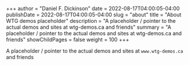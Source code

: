 +++
author = "Daniel F. Dickinson"
date = 2022-08-17T04:00:05-04:00
publishDate = 2022-08-17T04:00:05-04:00
slug = "about"
title = "About WTG demos placeholder"
description = "A placeholder / pointer to the actual demos and sites at wtg-demos.ca and friends"
summary = "A placeholder / pointer to the actual demos and sites at wtg-demos.ca and friends"
showChildPages = false
weight = 100
+++

A placeholder / pointer to the actual demos and sites at `www.wtg-demos.ca` and friends

